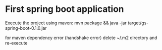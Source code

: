 # First spring boot application

Execute the project using maven:
mvn package && java -jar target/gs-spring-boot-0.1.0.jar

for maven dependency error (handshake error)
delete ~/.m2 directory and re-execute